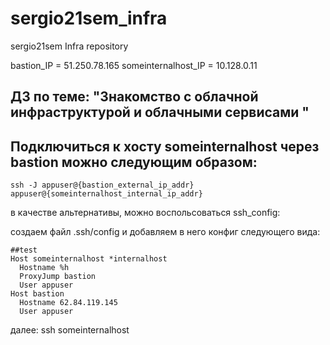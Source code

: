# sergio21sem_infra
sergio21sem Infra repository

bastion_IP = 51.250.78.165
someinternalhost_IP = 10.128.0.11

## ДЗ по теме: "Знакомство с облачной инфраструктурой и облачными сервисами "
## Подключиться к хосту someinternalhost через bastion можно следующим образом:
```
ssh -J appuser@{bastion_external_ip_addr} appuser@{someinternalhost_internal_ip_addr}
```

в качестве альтернативы, можно воспольсоваться ssh_config:

создаем файл .ssh/config и добавляем в него конфиг следующего вида:

```
##test
Host someinternalhost *internalhost
  Hostname %h
  ProxyJump bastion
  User appuser
Host bastion
  Hostname 62.84.119.145
  User appuser
  ```

далее: ssh someinternalhost
